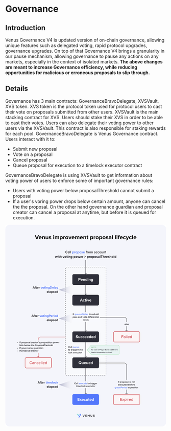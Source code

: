 # Governance

## Introduction

Venus Governance V4 is updated version of on-chain governance, allowing unique features such as delegated voting, rapid protocol upgrades, governance upgrades. On top of that Governance V4 brings a granularity in our pause mechanism, allowing governance to pause any actions on any markets, especially in the context of isolated markets.  **The above changes are meant to increase Governance efficiency, while reducing opportunities for malicious or erroneous proposals to slip through.**

## Details

Governance has 3 main contracts: GovernanceBravoDelegate, XVSVault, XVS token.
XVS token is the protocol token used for protocol users to cast their vote on proposals submitted from other users.
XVSVault is the main stacking contract for XVS. Users should stake their XVS in order to be able to cast their votes. Users can also delegate their voting power to other users via the XVSVault. This contract is also responsible for staking rewards for each pool.
GovernanceBravoDelegate is Venus Governance contract. Users interact with it to:
- Submit new proposal
- Vote on a proposal
- Cancel proposal
- Queue proposal for execution to a timelock executor contract

GovernanceBravoDelegate is using XVSVault to get information about voting power of users to enforce some of important governance rules:
- Users with voting power below proposalThreshold cannot submit a proposal
- If a user's voring power drops below certain amount, anyone can cancel the the proposal. On the other hand governance guardian and proposal creator can cancel a proposal at anytime, but before it is queued for execution.


![chart](./assets/governance.png)